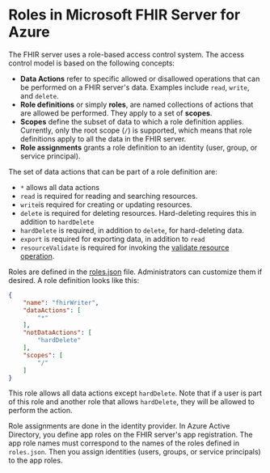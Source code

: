 # Roles in Microsoft FHIR Server for Azure

The FHIR server uses a role-based access control system. The access control model is based on the following concepts:

- **Data Actions** refer to specific allowed or disallowed operations that can be performed on a FHIR server's data. Examples include `read`, `write`, and `delete`.
- **Role definitions** or simply **roles**, are named collections of actions that are allowed be performed. They apply to a set of **scopes**.
- **Scopes** define the subset of data to which a role definition applies. Currently, only the root scope (`/`) is supported, which means that role definitions apply to all the data in the FHIR server.
- **Role assignments** grants a role definition to an identity (user, group, or service principal).

The set of data actions that can be part of a role definition are:

- `*` allows all data actions
- `read` is required for reading and searching resources.
- `write`is required for creating or updating resources.
- `delete` is required for deleting resources. Hard-deleting requires this in addition to `hardDelete`
- `hardDelete` is required, in addition to `delete`, for hard-deleting data.
- `export` is required for exporting data, in addition to `read`
- `resourceValidate` is required for invoking the [validate resource operation](https://www.hl7.org/fhir/operation-resource-validate.html).

Roles are defined in the [roles.json](../src/Microsoft.Health.Fhir.Shared.Web/roles.json) file. Administrators can customize them if desired. A role definition looks like this:

``` json
{
    "name": "fhirWriter",
    "dataActions": [
        "*"
    ],
    "notDataActions": [
        "hardDelete"
    ],
    "scopes": [
        "/"
    ]
}
```

This role allows all data actions except `hardDelete`. Note that if a user is part of this role and another role that allows `hardDelete`, they will be allowed to perform the action.

Role assignments are done in the identity provider. In Azure Active Directory, you define app roles on the FHIR server's app registration. The app role names must correspond to the names of the roles defined in `roles.json`. Then you assign identities (users, groups, or service principals) to the app roles.
